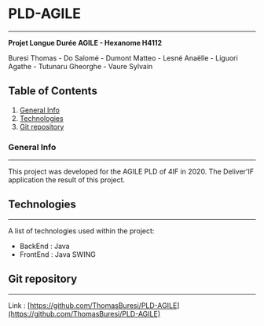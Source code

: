 # PLD-AGILE
*** 

**Projet Longue Durée AGILE - Hexanome H4112**

Buresi Thomas - Do Salomé - Dumont Matteo - Lesné Anaëlle - Liguori Agathe - Tutunaru Gheorghe - Vaure Sylvain 

## Table of Contents
1. [General Info](#general-info)
2. [Technologies](#technologies)
3. [Git repository](#git-repository)

### General Info
***

This project was developed for the AGILE PLD of 4IF in 2020. The Deliver'IF application the result of this project.

## Technologies
***
A list of technologies used within the project:
* BackEnd : Java
* FrontEnd : Java SWING


## Git repository
***
Link : [https://github.com/ThomasBuresi/PLD-AGILE](https://github.com/ThomasBuresi/PLD-AGILE)
